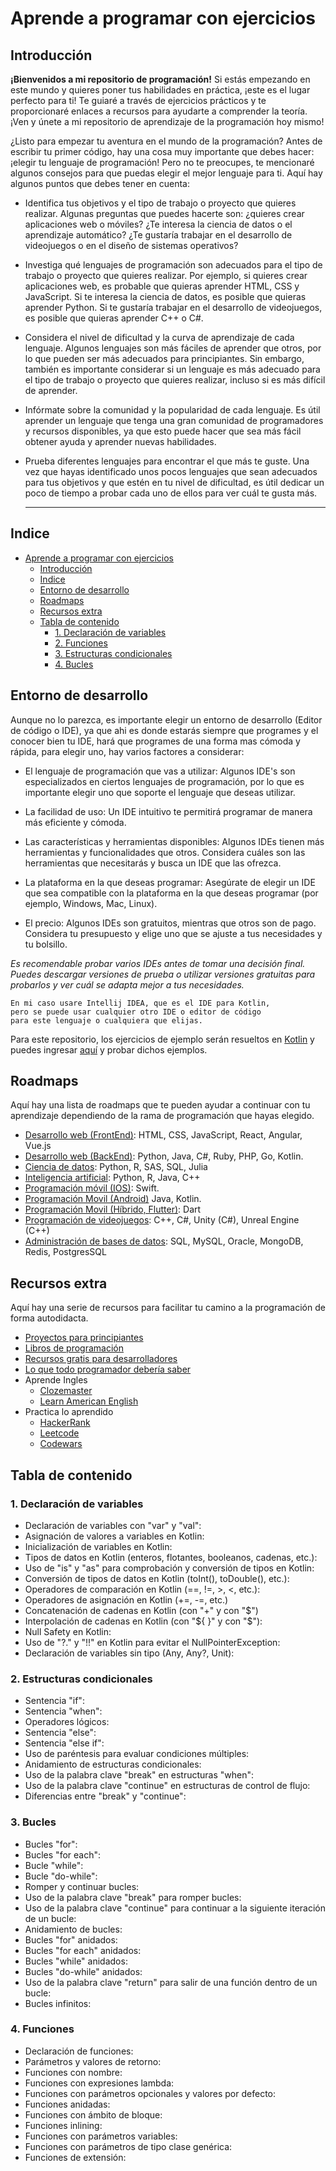 # Aprende a programar con ejercicios

<!-- ![banner](banner.png) -->

## Introducción

**¡Bienvenidos a mi repositorio de programación!** Si estás empezando en este mundo y quieres poner tus habilidades en práctica, ¡este es el lugar perfecto para ti! Te guiaré a través de ejercicios prácticos y te proporcionaré enlaces a recursos para ayudarte a comprender la teoría. ¡Ven y únete a mi repositorio de aprendizaje de la programación hoy mismo!

¿Listo para empezar tu aventura en el mundo de la programación? Antes de escribir tu primer código, hay una cosa muy importante que debes hacer: ¡elegir tu lenguaje de programación! Pero no te preocupes, te mencionaré algunos consejos para que puedas elegir el mejor lenguaje para ti. Aquí hay algunos puntos que debes tener en cuenta:

* Identifica tus objetivos y el tipo de trabajo o proyecto que quieres realizar. Algunas preguntas que puedes hacerte son: ¿quieres crear aplicaciones web o móviles? ¿Te interesa la ciencia de datos o el aprendizaje automático? ¿Te gustaría trabajar en el desarrollo de videojuegos o en el diseño de sistemas operativos?

* Investiga qué lenguajes de programación son adecuados para el tipo de trabajo o proyecto que quieres realizar. Por ejemplo, si quieres crear aplicaciones web, es probable que quieras aprender HTML, CSS y JavaScript. Si te interesa la ciencia de datos, es posible que quieras aprender Python. Si te gustaría trabajar en el desarrollo de videojuegos, es posible que quieras aprender C++ o C#.

* Considera el nivel de dificultad y la curva de aprendizaje de cada lenguaje. Algunos lenguajes son más fáciles de aprender que otros, por lo que pueden ser más adecuados para principiantes. Sin embargo, también es importante considerar si un lenguaje es más adecuado para el tipo de trabajo o proyecto que quieres realizar, incluso si es más difícil de aprender.

* Infórmate sobre la comunidad y la popularidad de cada lenguaje. Es útil aprender un lenguaje que tenga una gran comunidad de programadores y recursos disponibles, ya que esto puede hacer que sea más fácil obtener ayuda y aprender nuevas habilidades.

* Prueba diferentes lenguajes para encontrar el que más te guste. Una vez que hayas identificado unos pocos lenguajes que sean adecuados para tus objetivos y que estén en tu nivel de dificultad, es útil dedicar un poco de tiempo a probar cada uno de ellos para ver cuál te gusta más.

  ----

## Indice

- [Aprende a programar con ejercicios](#aprende-a-programar-con-ejercicios)
  - [Introducción](#introducción)
  - [Indice](#indice)
  - [Entorno de desarrollo](#entorno-de-desarrollo)
  - [Roadmaps](#roadmaps)
  - [Recursos extra](#recursos-extra)
  - [Tabla de contenido](#tabla-de-contenido)
    - [1. Declaración de variables](#1-declaración-de-variables)
    - [2. Funciones](#2-funciones)
    - [3. Estructuras condicionales](#3-estructuras-condicionales)
    - [4. Bucles](#4-bucles)

## Entorno de desarrollo

Aunque no lo parezca, es importante elegir un entorno de desarrollo (Editor de código o IDE), ya que ahi es donde estarás siempre que programes y el conocer bien tu IDE, hará que programes de una forma mas cómoda y rápida, para elegir uno, hay varios factores a considerar:

* El lenguaje de programación que vas a utilizar: Algunos IDE's son especializados en ciertos lenguajes de programación, por lo que es importante elegir uno que soporte el lenguaje que deseas utilizar.

* La facilidad de uso: Un IDE intuitivo te permitirá programar de manera más eficiente y cómoda.

* Las características y herramientas disponibles: Algunos IDEs tienen más herramientas y funcionalidades que otros. Considera cuáles son las herramientas que necesitarás y busca un IDE que las ofrezca.

* La plataforma en la que deseas programar: Asegúrate de elegir un IDE que sea compatible con la plataforma en la que deseas programar (por ejemplo, Windows, Mac, Linux).

* El precio: Algunos IDEs son gratuitos, mientras que otros son de pago. Considera tu presupuesto y elige uno que se ajuste a tus necesidades y tu bolsillo.

*Es recomendable probar varios IDEs antes de tomar una decisión final. Puedes descargar versiones de prueba o utilizar versiones gratuitas para probarlos y ver cuál se adapta mejor a tus necesidades.*

```
En mi caso usare Intellij IDEA, que es el IDE para Kotlin,
pero se puede usar cualquier otro IDE o editor de código 
para este lenguaje o cualquiera que elijas.
```

Para este repositorio, los ejercicios de ejemplo serán resueltos en [Kotlin](https://kotlinlang.org/) y puedes ingresar [aquí](https://play.kotlinlang.org/) y probar dichos ejemplos.

## Roadmaps

Aquí hay una lista de roadmaps que te pueden ayudar a continuar con tu aprendizaje dependiendo de la rama de programación que hayas elegido.

* [Desarrollo web (FrontEnd)](https://github.com/Z8264/frontend-developer-roadmap): HTML, CSS, JavaScript, React, Angular, Vue.js
* [Desarrollo web (BackEnd)](https://github.com/Abanoub-Asaad/Java-Backend): Python, Java, C#, Ruby, PHP, Go, Kotlin.
* [Ciencia de datos](https://github.com/DataScienceResearchPeru/OpenSource-RoadMap-DataScience): Python, R, SAS, SQL, Julia
* [Inteligencia artificial](https://github.com/AMAI-GmbH/AI-Expert-Roadmap): Python, R, Java, C++
* [Programación móvil (IOS)](https://github.com/mouredev/Apple-Developer-Roadmap): Swift.
* [Programación Movil (Android)](https://github.com/mouredev/Android-Developer-Roadmap) Java, Kotlin.
* [Programación Movil (Híbrido, Flutter)](https://roadmap.sh/flutter): Dart
* [Programación de videojuegos](https://github.com/utilForever/game-developer-roadmap): C++, C#, Unity (C#), Unreal Engine (C++)
* [Administración de bases de datos](https://roadmap.sh/postgresql-dba): SQL, MySQL, Oracle, MongoDB, Redis, PostgresSQL

## Recursos extra

Aquí hay una serie de recursos para facilitar tu camino a la programación de forma autodidacta.

* [Proyectos para principiantes](https://github.com/MunGell/awesome-for-beginners)
* [Libros de programación](https://github.com/EbookFoundation/free-programming-books)
* [Recursos gratis para desarrolladores](https://github.com/ripienaar/free-for-dev)
* [Lo que todo programador debería saber](https://github.com/mtdvio/every-programmer-should-know)
* Aprende Ingles
  * [Clozemaster](https://www.clozemaster.com/)
  * [Learn American English](https://www.learnamericanenglishonline.com/)
* Practica lo aprendido
  * [HackerRank](https://hackerrank.com/)
  * [Leetcode](https://leetcode.com/)
  * [Codewars](https://www.codewars.com/)

## Tabla de contenido

### 1. Declaración de variables


* Declaración de variables con "var" y "val":
* Asignación de valores a variables en Kotlin:
* Inicialización de variables en Kotlin:
* Tipos de datos en Kotlin (enteros, flotantes, booleanos, cadenas, etc.):
* Uso de "is" y "as" para comprobación y conversión de tipos en Kotlin:
* Conversión de tipos de datos en Kotlin (toInt(), toDouble(), etc.):
* Operadores de comparación en Kotlin (==, !=, >, <, etc.):
* Operadores de asignación en Kotlin (+=, -=, etc.)
* Concatenación de cadenas en Kotlin (con "+" y con "$")
* Interpolación de cadenas en Kotlin (con "\${ }" y con "$"):
* Null Safety en Kotlin:
* Uso de "?." y "!!" en Kotlin para evitar el NullPointerException:
* Declaración de variables sin tipo (Any, Any?, Unit):

### 2. Estructuras condicionales

* Sentencia "if":
* Sentencia "when":
* Operadores lógicos:
* Sentencia "else":
* Sentencia "else if":
* Uso de paréntesis para evaluar condiciones múltiples:
* Anidamiento de estructuras condicionales:
* Uso de la palabra clave "break" en estructuras "when":
* Uso de la palabra clave "continue" en estructuras de control de flujo:
* Diferencias entre "break" y "continue":

### 3. Bucles

* Bucles "for":
* Bucles "for each":
* Bucle "while":
* Bucle "do-while":
* Romper y continuar bucles:
* Uso de la palabra clave "break" para romper bucles:
* Uso de la palabra clave "continue" para continuar a la siguiente iteración de un bucle:
* Anidamiento de bucles:
* Bucles "for" anidados:
* Bucles "for each" anidados:
* Bucles "while" anidados:
* Bucles "do-while" anidados:
* Uso de la palabra clave "return" para salir de una función dentro de un bucle:
* Bucles infinitos:


### 4. Funciones

* Declaración de funciones:
* Parámetros y valores de retorno:
* Funciones con nombre:
* Funciones con expresiones lambda:
* Funciones con parámetros opcionales y valores por defecto:
* Funciones anidadas:
* Funciones con ámbito de bloque:
* Funciones inlining:
* Funciones con parámetros variables:
* Funciones con parámetros de tipo clase genérica:
* Funciones de extensión: